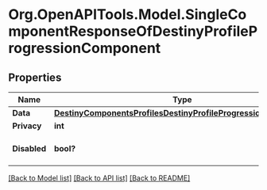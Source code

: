 # Org.OpenAPITools.Model.SingleComponentResponseOfDestinyProfileProgressionComponent

## Properties

Name | Type | Description | Notes
------------ | ------------- | ------------- | -------------
**Data** | [**DestinyComponentsProfilesDestinyProfileProgressionComponent**](DestinyComponentsProfilesDestinyProfileProgressionComponent.md) |  | [optional] 
**Privacy** | **int** |  | [optional] 
**Disabled** | **bool?** | If true, this component is disabled. | [optional] 

[[Back to Model list]](../README.md#documentation-for-models) [[Back to API list]](../README.md#documentation-for-api-endpoints) [[Back to README]](../README.md)

